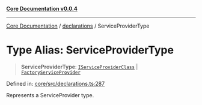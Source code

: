 [**Core Documentation v0.0.4**](../../README.md)

***

[Core Documentation](../../modules.md) / [declarations](../README.md) / ServiceProviderType

# Type Alias: ServiceProviderType

> **ServiceProviderType**: [`IServiceProviderClass`](IServiceProviderClass.md) \| [`FactoryServiceProvider`](FactoryServiceProvider.md)

Defined in: [core/src/declarations.ts:287](https://github.com/stonemjs/core/blob/2adc2da4c7e3b5a9f593c198ba7e8ad639651777/src/declarations.ts#L287)

Represents a ServiceProvider type.
